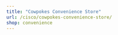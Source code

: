 ```yaml
---
title: "Cowpokes Convenience Store"
url: /cisco/cowpokes-convenience-store/
shop: convenience
---
```


